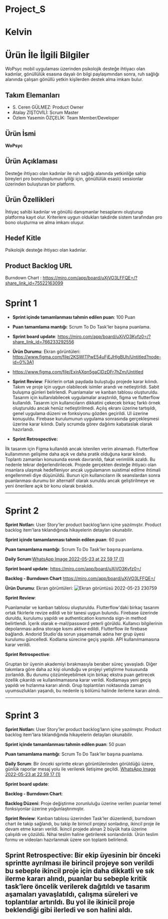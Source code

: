 # Project_S
# **Kelvin**



# Ürün İle İlgili Bilgiler
WoPsyc mobil uygulaması üzerinden psikolojik desteğe ihtiyacı olan kadınlar, gönüllülük esasına dayalı ön bilgi paylaşımından sonra, ruh sağlığı alanında
çalışan gönüllü yetkin kişilerden destek alma imkanı bulur.


## Takım Elemanları

- S. Ceren GÜLMEZ: Product Owner
- Atalay ZİŞTOVİLİ: Scrum Master
- Özlem Yasemin ÖZÇELİK: Team Member/Developer

## Ürün İsmi
**WoPsyc**


## Ürün Açıklaması
Desteğe ihtiyacı olan kadınlar ile ruh sağlığı alanında yetkinliğe sahip bireyleri pro bono(toplumun iyiliği için, gönüllülük esaslı) sessionlar üzerinden buluşturan bir platform.


## Ürün Özellikleri
İhtiyaç sahibi kadınlar ve gönüllü danışmanlar hesaplarını oluşturup platforma kayıt olur. Kriterlere uygun oldukları takdirde sistem tarafından pro bono oluşturma
ve alma imkanı oluşur.


## Hedef Kitle
Psikolojik desteğe ihtiyacı olan kadınlar.


## Product Backlog URL
Burndown Chart : https://miro.com/app/board/uXjVO3LFFQE=/?share_link_id=75522163099






# Sprint 1

- **Sprint içinde tamamlanması tahmin edilen puan**: 100 Puan

- **Puan tamamlama mantığı**: Scrum To Do Task'ler başına puanlama.
  
- **Sprint board update**: https://miro.com/app/board/uXjVO3Kyfz0=/?share_link_id=766233292556

- **Ürün Durumu**: Ekran görüntüleri: https://www.figma.com/file/2KSWITPwE54uFjEJHlgBUh/Untitled?node-id=0%3A1
- https://www.figma.com/file/ExirAXqn5gaClDzDFr7hZm/Untitled


- **Sprint Review**: Fikirlerin ortak paydada buluştuğu projede karar kılındı. Takım ve proje için uygun olabilecek isimler arandı ve netleştirildi. Sabit buluşma günleri belirlendi. Puanlamalar ve kanban tablosu oluşturuldu. Tasarım için kullanılabilecek uygulamalar araştırıldı, figma ve flutterflow kullanıldı. Tasarım için kullanıcıların dikkatini çekecek birkaç farklı örnek oluşturuldu ancak henüz netleştirilmedi.  Açılış ekranı üzerine tartışıldı, genel uygulama düzeni ve fonksiyonu gözden geçirildi. UI üzerine konuşuldu. Firebase kurulumunun uygulama sonrasında gerçekleşmesi üzerine karar kılındı. Daily scrumda görev dağılımı kabataslak olarak hazırlandı. 

- **Sprint Retrospective:** 

İlk tasarım için Figma kullanıldı ancak istenilen verim alınamadı. Flutterflow kullanımının gelişime daha açık ve daha pratik olduğuna karar kılındı. 
Toplantı zamanları konusunda esnek davranıldı, fakat verimlilik azaldı. Bu nedenle tekrar değerlendirilecek. 
Projede gerçekten desteğe ihtiyacı olan insanlara ulaşmak hedefleniyor ancak uygulamanın suistimal edilme ihtimali engellenmeli diye düşünüldü. Bunun için kullanıcıların ilk seanslardan sonra puanlanması durumu bir alternatif olarak sunuldu ancak geliştirilmeye ve yeni önerilere açık bir konu olarak bırakıldı. 



   


---

# Sprint 2

**Sprint Notları**: User Story'ler product backlog'ların içine yazılmıştır. Product backlog item'lara tıklandığında hikayelerin detayları okunabilir.

**Sprint içinde tamamlanması tahmin edilen puan**: 60 puan

**Puan tamamlama mantığı**: Scrum To Do Task'ler başına puanlama.

  
**Daily Scrum**:[WhatsApp Image 2022-05-23 at 22 59 17 (1)](https://user-images.githubusercontent.com/104401492/169896815-e3ba8e9f-ee17-4171-bbbd-b82464315320.jpeg)


**Sprint board update**: 
https://miro.com/app/board/uXjVO3Kyfz0=/

**Backlog - Burndown Chart**
https://miro.com/app/board/uXjVO3LFFQE=/

**Ürün Durumu**:
Ekran görüntüleri: ![Ekran görüntüsü 2022-05-23 230759](https://user-images.githubusercontent.com/104401492/169897888-76c95755-dfc7-433a-bf0c-6d3950b60efa.png)



**Sprint Review**:

Puanlamalar ve kanban tablosu oluşturuldu. Flutterflow'daki birkaç tasarım ortak fikirlerle revize edildi ve bir tanesi uygun bulundu. Firebase üzerinde duruldu, kurulumu yapıldı ve authentication kısmında sign-in method belirtlendi. İçerik olarak e-mail/password yeterli görüldü. Kullanıcı bilgilerinin depolanması adına storage kısmı aktive edildi. Flutterflow ile firebase bağlandı. Andorid Studio'da sorun yaşamamak adına her grup üyesi kurulumu güncelledi. Kodlama sürecine geçiş yapıldı. API kullanılmamasına karar verildi. 

**Sprint Retrospective**:

Gruptan bir üyenin akademiyi bırakmasıyla beraber süreç yavaşladı. Diğer takımlara göre daha az kişi olunduğu ve projeyi yetiştirme hususunda zorlanıldı. Bu durumu çözümleyebilmek için birkaç ekstra puan getirecek özellik çıkarıldı ve kullanılmamasına karar verildi. 
Kodlamaya yeni geçiş yapıldı ve hızlanma kararı alındı.
Grup toplantıları noktasında zaman uyumsuzlukları yaşandı, bu nedenle iş bölümü halinde ilerleme kararı alındı. 




---

# Sprint 3

**Sprint Notları**: User Story'ler product backlog'ların içine yazılmıştır. Product backlog item'lara tıklandığında hikayelerin detayları okunabilir.

**Sprint içinde tamamlanması tahmin edilen puan**: 50 puan

**Puan tamamlama mantığı**: Scrum To Do Task'ler başına puanlama. 

**Daily Scrum**: Bir önceki sprintte ekran görüntülerinden görüldüğü üzere, günlük raporlar mesaj yolu ile verilerek iletişime geçildi.
[WhatsApp Image 2022-05-23 at 22 59 17 (1)](https://user-images.githubusercontent.com/104401492/169896815-e3ba8e9f-ee17-4171-bbbd-b82464315320.jpeg)

**Sprint board update**: 

**Backlog - Burndown Chart**:

**Backlog Düzeni**: Proje değiştirme zorunluluğu üzerine verilen puanlar temel fonksiyonlar üzerine yoğunlaştırımıştır.

**Sprint Review**:
Kanban tablosu üzerinden Task’ler düzenlendi, burndown chart ile takip sağlandı, bu takip ile birincil projeyi sonladırıp, ikincil proje ile devam etme kararı verildi. İkincil projede alınan 2 büyük hata üzerine çalışıldı ve çözüldü. Nihai teslim haline getirilerek sonlandırıldı. Ürün teslim formu ve videoları hazırlanmak üzere son toplantı belirlendi.

**Sprint Retrospective**:
Bir ekip üyesinin bir önceki sprintte ayrılması ile birincil projeye son verildi bu sebeple ikincil proje için daha dikkatli ve sık ilerme kararı alındı, puanlar bu sebeple kritik task’lere öncelik verilerek dağıtıldı ve tasarım aşamaları yavaşlatıldı, çalışma süreleri ve toplantılar artırıldı. Bu yol ile ikinicil proje beklendiği gibi ilerledi ve son halini aldı.
---
